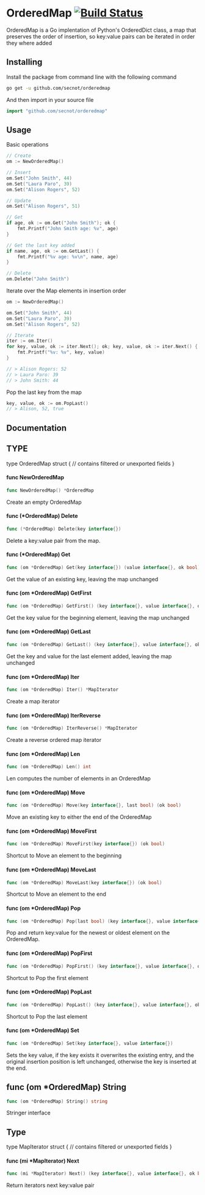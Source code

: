 # OrderedMap [![Build Status](https://travis-ci.org/secnot/orderedmap.svg?branch=master)](https://travis-ci.org/secnot/orderedmap)

OrderedMap is a Go implentation of Python's OrderedDict class, a map that preserves 
the order of insertion, so key:value pairs can be iterated in order they where added

## Installing

Install the package from command line with the following command

```bash
go get -u github.com/secnot/orderedmap
```

And then import in your source file

```go
import "github.com/secnot/orderedmap"
```


## Usage


Basic operations

```go
// Create
om := NewOrderedMap()

// Insert
om.Set("John Smith", 44)
om.Set("Laura Paro", 39)
om.Set("Alison Rogers", 52)

// Update
om.Set("Alison Rogers", 51)

// Get 
if age, ok := om.Get("John Smith"); ok {
	fmt.Printf("John Smith age: %v", age)
}

// Get the last key added
if name, age, ok := om.GetLast() {
	fmt.Printf("%v age: %v\n", name, age)
}

// Delete
om.Delete("John Smith")
```

Iterate over the Map elements in insertion order

```go
om := NewOrderedMap()

om.Set("John Smith", 44)
om.Set("Laura Paro", 39)
om.Set("Alison Rogers", 52)

// Iterate
iter := om.Iter()
for key, value, ok := iter.Next(); ok; key, value, ok := iter.Next() {
	fmt.Printf("%v: %v", key, value)
}

// > Alison Rogers: 52
// > Laura Paro: 39
// > John Smith: 44
```

Pop the last key from the map

```go
key, value, ok := om.PopLast()
// > Alison, 52, true
```

## Documentation


## TYPE

type OrderedMap struct {
	// contains filtered or unexported fields
}

#### func NewOrderedMap

```go
func NewOrderedMap() *OrderedMap
```
Create an empty OrderedMap


#### func (*OrderedMap) Delete

```go
func (*OrderedMap) Delete(key interface{})
```
Delete a key:value pair from the map.


#### func (*OrderedMap) Get

```go
func (om *OrderedMap) Get(key interface{}) (value interface{}, ok bool)
```
Get the value of an existing key, leaving the map unchanged


#### func (om *OrderedMap) GetFirst

```go
func (om *OrderedMap) GetFirst() (key interface{}, value interface{}, ok bool)
```
Get the key value for the beginning element, leaving the map unchanged


#### func (om *OrderedMap) GetLast

```go
func (om *OrderedMap) GetLast() (key interface{}, value interface{}, ok bool)
```
Get the key and value for the last element added, leaving the map
unchanged


#### func (om *OrderedMap) Iter

```go	
func (om *OrderedMap) Iter() *MapIterator
```    
Create a map iterator


#### func (om *OrderedMap) IterReverse

```go
func (om *OrderedMap) IterReverse() *MapIterator
```
Create a reverse ordered map iterator


#### func (om *OrderedMap) Len

```go
func (om *OrderedMap) Len() int
```
Len computes the number of elements in an OrderedMap


#### func (om *OrderedMap) Move

```go
func (om *OrderedMap) Move(key interface{}, last bool) (ok bool)
```
Move an existing key to either the end of the OrderedMap


#### func (om *OrderedMap) MoveFirst

```go
func (om *OrderedMap) MoveFirst(key interface{}) (ok bool)
```
Shortcut to Move an element to the beginning


#### func (om *OrderedMap) MoveLast

```go
func (om *OrderedMap) MoveLast(key interface{}) (ok bool)
```
Shortcut to Move an element to the end


#### func (om *OrderedMap) Pop

```go
func (om *OrderedMap) Pop(last bool) (key interface{}, value interface{}, ok bool)
```

Pop and return key:value for the newest or oldest element on the OrderedMap.


#### func (om *OrderedMap) PopFirst

```go
func (om *OrderedMap) PopFirst() (key interface{}, value interface{}, ok bool)
```

Shortcut to Pop the first element


#### func (om *OrderedMap) PopLast

```go
func (om *OrderedMap) PopLast() (key interface{}, value interface{}, ok bool)
```
Shortcut to Pop the last element


#### func (om *OrderedMap) Set

```go
func (om *OrderedMap) Set(key interface{}, value interface{})
```
Sets the key value, if the key exists it overwrites the existing entry, and
the original insertion position is left unchanged, otherwise the key is
inserted at the end.


## func (om *OrderedMap) String 

```go
func (om *OrderedMap) String() string
```
Stringer interface


## Type

type MapIterator struct {
	// contains filtered or unexported fields
}


#### func (mi *MapIterator) Next

```go
func (mi *MapIterator) Next() (key interface{}, value interface{}, ok bool)
```    
Return iterators next key:value pair


